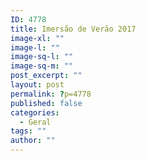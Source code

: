 ```yaml
---
ID: 4778
title: Imersão de Verão 2017
image-xl: ""
image-l: ""
image-sq-l: ""
image-sq-m: ""
post_excerpt: ""
layout: post
permalink: ?p=4778
published: false
categories:
  - Geral
tags: ""
author: ""
---
```

&nbsp;

&nbsp;